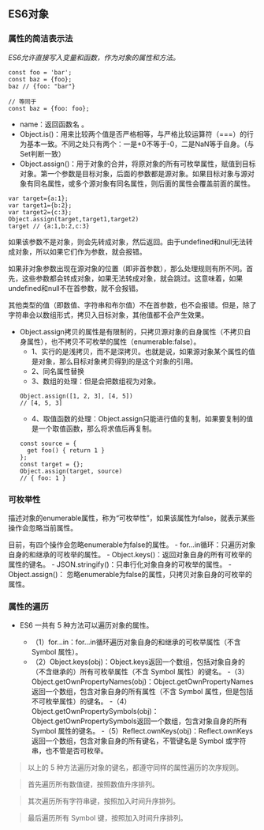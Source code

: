 ## ES6对象
### 属性的简洁表示法

*ES6允许直接写入变量和函数，作为对象的属性和方法。*
```
const foo = 'bar';
const baz = {foo};
baz // {foo: "bar"}

// 等同于
const baz = {foo: foo};
```

- name：返回函数名 。
- Object.is()：用来比较两个值是否严格相等，与严格比较运算符（===）的行为基本一致。不同之处只有两个：一是+0不等于-0，二是NaN等于自身。（与Set判断一致）
- Object.assign()：用于对象的合并，将原对象的所有可枚举属性，赋值到目标对象。第一个参数是目标对象，后面的参数都是源对象。如果目标对象与源对象有同名属性，或多个源对象有同名属性，则后面的属性会覆盖前面的属性。
```
var target={a:1};
var target1={b:2};
var target2={c:3};
Object.assign(target,target1,target2)
target // {a:1,b:2,c:3}
```
如果该参数不是对象，则会先转成对象，然后返回。由于undefined和null无法转成对象，所以如果它们作为参数，就会报错。

如果非对象参数出现在源对象的位置（即非首参数），那么处理规则有所不同。首先，这些参数都会转成对象，如果无法转成对象，就会跳过。这意味着，如果undefined和null不在首参数，就不会报错。

其他类型的值（即数值、字符串和布尔值）不在首参数，也不会报错。但是，除了字符串会以数组形式，拷贝入目标对象，其他值都不会产生效果。

- Object.assign拷贝的属性是有限制的，只拷贝源对象的自身属性（不拷贝自身属性），也不拷贝不可枚举的属性（enumerable:false）。
    - 1、实行的是浅拷贝，而不是深拷贝。也就是说，如果源对象某个属性的值是对象，那么目标对象拷贝得到的是这个对象的引用。
    - 2、同名属性替换
    - 3、数组的处理：但是会把数组视为对象。
    ```
    Object.assign([1, 2, 3], [4, 5])
    // [4, 5, 3]
    ```
    - 4、取值函数的处理：Object.assign只能进行值的复制，如果要复制的值是一个取值函数，那么将求值后再复制。
    ```
    const source = {
      get foo() { return 1 }
    };
    const target = {};
    Object.assign(target, source)
    // { foo: 1 }
    ```
### 可枚举性

描述对象的enumerable属性，称为“可枚举性”，如果该属性为false，就表示某些操作会忽略当前属性。

目前，有四个操作会忽略enumerable为false的属性。
	- for...in循环：只遍历对象自身的和继承的可枚举的属性。
	- Object.keys()：返回对象自身的所有可枚举的属性的键名。
	- JSON.stringify()：只串行化对象自身的可枚举的属性。
	- Object.assign()： 忽略enumerable为false的属性，只拷贝对象自身的可枚举的属性。

### 属性的遍历
- ES6 一共有 5 种方法可以遍历对象的属性。

    - （1）for...in：for...in循环遍历对象自身的和继承的可枚举属性（不含 Symbol 属性）。
    - （2）Object.keys(obj)：Object.keys返回一个数组，包括对象自身的（不含继承的）所有可枚举属性（不含 Symbol 属性）的键名。
    -（3）Object.getOwnPropertyNames(obj)：Object.getOwnPropertyNames返回一个数组，包含对象自身的所有属性（不含 Symbol 属性，但是包括不可枚举属性）的键名。
    -（4）Object.getOwnPropertySymbols(obj)：Object.getOwnPropertySymbols返回一个数组，包含对象自身的所有 Symbol 属性的键名。
    -（5）Reflect.ownKeys(obj)：Reflect.ownKeys返回一个数组，包含对象自身的所有键名，不管键名是 Symbol 或字符串，也不管是否可枚举。

> 以上的 5 种方法遍历对象的键名，都遵守同样的属性遍历的次序规则。

> 首先遍历所有数值键，按照数值升序排列。

> 其次遍历所有字符串键，按照加入时间升序排列。

> 最后遍历所有 Symbol 键，按照加入时间升序排列。
